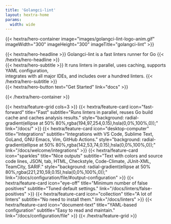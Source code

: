 ```yaml
---
title: 'Golangci-lint'
layout: hextra-home
params:
  width: wide
---
```


{{< hextra/hero-container image="images/golangci-lint-logo-anim.gif" imageWidth="300" imageHeight="300" imageTitle="golangci-lint" >}}

<div class="hx-mt-6 hx-mb-6">
{{< hextra/hero-headline >}}
  Golangci-lint is a fast linters runner for Go
{{< /hextra/hero-headline >}}
</div>

<div class="hx-mb-12">
{{< hextra/hero-subtitle >}}
  It runs linters in parallel, uses caching, supports YAML configuration,&nbsp;<br class="sm:hx-block hx-hidden" />integrates with all major IDEs, and includes over a hundred linters.
{{< /hextra/hero-subtitle >}}
</div>

<div class="hx-mb-6">
{{< hextra/hero-button text="Get Started" link="docs" >}}
</div>

{{< /hextra/hero-container >}}

<div class="hx-mt-6"></div>

{{< hextra/feature-grid cols=3 >}}
  {{< hextra/feature-card
    icon="fast-forward"
    title="Fast"
    subtitle="Runs linters in parallel, reuses Go build cache and caches analysis results."
    style="background: radial-gradient(ellipse at 50% 80%,rgba(194,97,254,0.15),hsla(0,0%,100%,0));"
    link="/docs/" >}}
  {{< hextra/feature-card
    icon="desktop-computer"
    title="Integrations"
    subtitle="Integrations with VS Code, Sublime Text, GoLand, GNU Emacs, Vim, GitHub Actions."
    style="background: radial-gradient(ellipse at 50% 80%,rgba(142,53,74,0.15),hsla(0,0%,100%,0));"
    link="/docs/welcome/integrations" >}}
  {{< hextra/feature-card
    icon="sparkles"
    title="Nice outputs"
    subtitle="Text with colors and source code lines, JSON, tab, HTML, Checkstyle, Code-Climate, JUnit-XML, TeamCity, SARIF."
    style="background: radial-gradient(ellipse at 50% 80%,rgba(221,210,59,0.15),hsla(0,0%,100%,0));"
    link="/docs/configuration/file/#output-configuration" >}}
  {{< hextra/feature-card
    icon="eye-off"
    title="Minimum number of false positives"
    subtitle="Tuned default settings."
    link="/docs/linters/false-positives" >}}
  {{< hextra/feature-card
    icon="collection"
    title="A lot of linters"
    subtitle="No need to install them."
    link="/docs/linters" >}}
  {{< hextra/feature-card
    icon="document-text"
    title="YAML-based configuration"
    subtitle="Easy to read and maintain."
    link="/docs/configuration/file" >}}
{{< /hextra/feature-grid >}}
